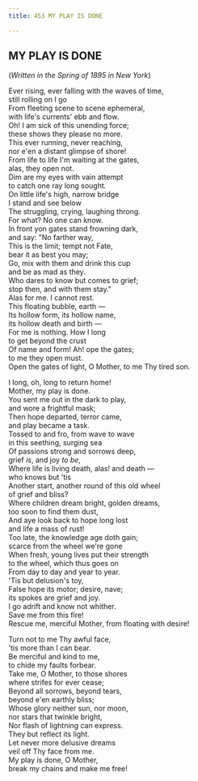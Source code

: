 ```yaml
---
title: 453 MY PLAY IS DONE

---
```

  

## MY PLAY IS DONE

(*Written in the Spring of 1895 in New York*)

Ever rising, ever falling with the waves of time,  
            still rolling on I go  
From fleeting scene to scene ephemeral,  
            with life's currents' ebb and flow.  
Oh! I am sick of this unending force;  
            these shows they please no more.  
This ever running, never reaching,  
            nor e'en a distant glimpse of shore!  
From life to life I'm waiting at the gates,  
            alas, they open not.  
Dim are my eyes with vain attempt  
            to catch one ray long sought.  
On little life's high, narrow bridge  
            I stand and see below  
The struggling, crying, laughing throng.  
            For what? No one can know.  
In front yon gates stand frowning dark,  
            and say: "No farther way,  
This is the limit; tempt not Fate,  
            bear it as best you may;  
Go, mix with them and drink this cup  
            and be as mad as they.  
Who dares to know but comes to grief;  
            stop then, and with them stay."  
Alas for me. I cannot rest.  
            This floating bubble, earth —  
Its hollow form, its hollow name,  
            its hollow death and birth —  
For me is nothing. How I long  
            to get beyond the crust  
Of name and form! Ah! ope the gates;  
            to me they open must.  
Open the gates of light, O Mother, to me Thy tired son. 

I long, oh, long to return home!  
            Mother, my play is done.  
You sent me out in the dark to play,  
            and wore a frightful mask;  
Then hope departed, terror came,  
            and play became a task.  
Tossed to and fro, from wave to wave  
            in this seething, surging sea  
Of passions strong and sorrows deep,  
            grief *is*, and joy *to be*,  
Where life is living death, alas! and death —  
            who knows but 'tis  
Another start, another round of this old wheel  
            of grief and bliss?  
Where children dream bright, golden dreams,  
            too soon to find them dust,  
And aye look back to hope long lost  
            and life a mass of rust!  
Too late, the knowledge age doth gain;  
            scarce from the wheel we're gone  
When fresh, young lives put their strength  
            to the wheel, which thus goes on  
From day to day and year to year.  
            'Tis but delusion's toy,  
False hope its motor; desire, nave;  
            its spokes are grief and joy.  
I go adrift and know not whither.  
            Save me from this fire!  
Rescue me, merciful Mother, from floating with desire! 

Turn not to me Thy awful face,  
            'tis more than I can bear.  
Be merciful and kind to me,  
            to chide my faults forbear.  
Take me, O Mother, to those shores  
            where strifes for ever cease;  
Beyond all sorrows, beyond tears,  
            beyond e'en earthly bliss;  
Whose glory neither sun, nor moon,  
            nor stars that twinkle bright,  
Nor flash of lightning can express.  
            They but reflect its light.  
Let never more delusive dreams  
            veil off Thy face from me.  
My play is done, O Mother,  
            break my chains and make me free!